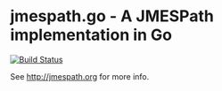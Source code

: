 # jmespath.go - A JMESPath implementation in Go

[![Build Status](https://img.shields.io/travis/jmespath/jmespath.go.svg)](https://travis-ci.org/jmespath/jmespath.go)



See http://jmespath.org for more info.

